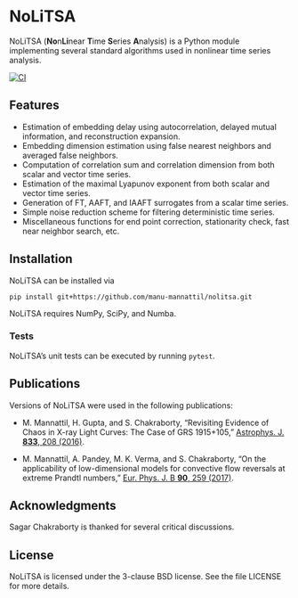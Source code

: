 NoLiTSA
=======

NoLiTSA (<b>No</b>n<b>Li</b>near <b>T</b>ime <b>S</b>eries
<b>A</b>nalysis) is a Python module implementing several standard
algorithms used in nonlinear time series analysis.

[![CI](https://github.com/manu-mannattil/nolitsa/actions/workflows/ci.yml/badge.svg)](https://github.com/manu-mannattil/nolitsa/actions/workflows/ci.yml)

Features
--------

-   Estimation of embedding delay using autocorrelation, delayed mutual
    information, and reconstruction expansion.
-   Embedding dimension estimation using false nearest neighbors and
    averaged false neighbors.
-   Computation of correlation sum and correlation dimension from both
    scalar and vector time series.
-   Estimation of the maximal Lyapunov exponent from both scalar and
    vector time series.
-   Generation of FT, AAFT, and IAAFT surrogates from a scalar
    time series.
-   Simple noise reduction scheme for filtering deterministic
    time series.
-   Miscellaneous functions for end point correction, stationarity
    check, fast near neighbor search, etc.

Installation
------------

NoLiTSA can be installed via

    pip install git+https://github.com/manu-mannattil/nolitsa.git

NoLiTSA requires NumPy, SciPy, and Numba.

### Tests

NoLiTSA’s unit tests can be executed by running `pytest`.

Publications
------------

Versions of NoLiTSA were used in the following publications:

-   M. Mannattil, H. Gupta, and S. Chakraborty, “Revisiting Evidence of
    Chaos in X-ray Light Curves: The Case of GRS 1915+105,”
    [Astrophys. J. **833**,
    208 (2016)](https://dx.doi.org/10.3847/1538-4357/833/2/208).

-   M. Mannattil, A. Pandey, M. K. Verma, and S. Chakraborty, “On the
    applicability of low-dimensional models for convective flow
    reversals at extreme Prandtl numbers,” [Eur. Phys. J. B **90**, 259
    (2017)](https://dx.doi.org/10.1140/epjb/e2017-80391-1).

Acknowledgments
---------------

Sagar Chakraborty is thanked for several critical discussions.

License
-------

NoLiTSA is licensed under the 3-clause BSD license. See the file LICENSE
for more details.
